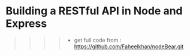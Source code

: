 # Building a RESTful API in Node and Express
>>>>  - get full code from : https://github.com/Faheelkhan/nodeBear.git